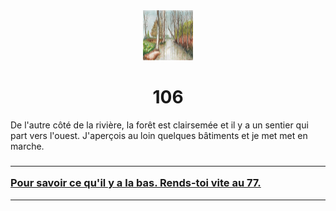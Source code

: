 <html><head>
<title>Sam le chevalier sans cheval</title>
<link rel="stylesheet" type="text/css" href="../images/m.css">
</head><body>
<center>
<img src="../images/riviere.png"  height="80" width="80"> 
<h1>106</h1></center>
<p>De l'autre côté de la rivière, la forêt est clairsemée et il y a un sentier qui part vers l'ouest. J'aperçois au loin quelques bâtiments et je met met en marche.</p>
<h3>
<hr><a  href="77.html">Pour savoir ce qu'il y a la bas. Rends-toi vite au  77.</a>
</h3>
<hr>
<body>
